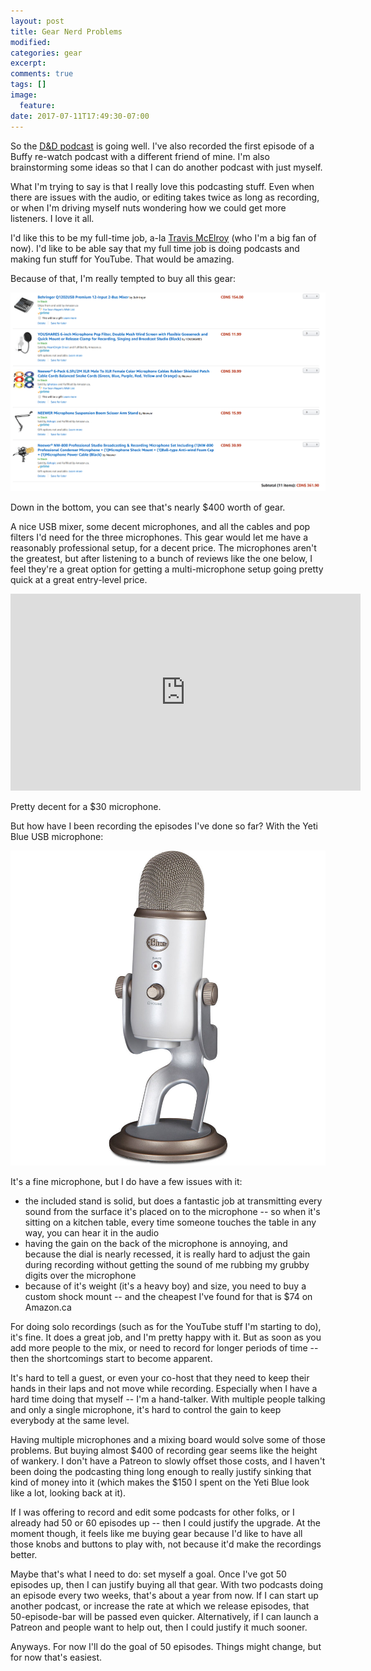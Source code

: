 ```yaml
---
layout: post
title: Gear Nerd Problems
modified:
categories: gear
excerpt:
comments: true
tags: []
image:
  feature:
date: 2017-07-11T17:49:30-07:00
---
```

So the [D&D podcast](/2017/05/ive-got-a-podcast-now/) is going well. I've also recorded the first episode of a
Buffy re-watch podcast with a different friend of mine. I'm also brainstorming
some ideas so that I can do another podcast with just myself.

What I'm trying to say is that I really love this podcasting stuff. Even when
there are issues with the audio, or editing takes twice as long as recording, or
when I'm driving myself nuts wondering how we could get more listeners. I love
it all.

I'd like this to be my full-time job,
a-la [Travis McElroy](https://twitter.com/travismcelroy) (who I'm a big fan of
now). I'd like to be able say that my full time job is doing podcasts and making
fun stuff for YouTube. That would be amazing.

Because of that, I'm really tempted to buy all this gear:

![All the gear](/images/tempting.png)

Down in the bottom, you can see that's nearly $400 worth of gear.

A nice USB mixer, some decent microphones, and all the cables and pop filters
I'd need for the three microphones. This gear would let me have a reasonably
professional setup, for a decent price. The microphones aren't the greatest, but
after listening to a bunch of reviews like the one below, I feel they're a great
option for getting a multi-microphone setup going pretty quick at a great
entry-level price.

<iframe width="560" height="315" src="https://www.youtube.com/embed/2DIjVPyv3L8" frameborder="0" allowfullscreen></iframe>

Pretty decent for a $30 microphone.

But how have I been recording the episodes I've done so far? With the Yeti Blue
USB microphone:

![Yeti Blue](/images/yeti-blue-microphone.jpg)

It's a fine microphone, but I do have a few issues with it:

* the included stand is solid, but does a fantastic job at transmitting every
  sound from the surface it's placed on to the microphone -- so when it's
  sitting on a kitchen table, every time someone touches the table in any way,
  you can hear it in the audio
* having the gain on the back of the microphone is annoying, and because the
  dial is nearly recessed, it is really hard to adjust the gain during recording
  without getting the sound of me rubbing my grubby digits over the microphone
* because of it's weight (it's a heavy boy) and size, you need to buy a custom
  shock mount -- and the cheapest I've found for that is $74 on Amazon.ca
  
For doing solo recordings (such as for the YouTube stuff I'm starting to do),
it's fine. It does a great job, and I'm pretty happy with it. But as soon as you
add more people to the mix, or need to record for longer periods of time -- then
the shortcomings start to become apparent.

It's hard to tell a guest, or even your co-host that they need to keep their
hands in their laps and not move while recording. Especially when I have a hard
time doing that myself -- I'm a hand-talker. With multiple people talking and
only a single microphone, it's hard to control the gain to keep everybody at the
same level. 

Having multiple microphones and a mixing board would solve some of those
problems. But buying almost $400 of recording gear seems like the height of
wankery. I don't have a Patreon to slowly offset those costs, and I haven't been
doing the podcasting thing long enough to really justify sinking that kind of
money into it (which makes the $150 I spent on the Yeti Blue look like a lot,
looking back at it).

If I was offering to record and edit some podcasts for other folks, or I already
had 50 or 60 episodes up -- then I could justify the upgrade. At the moment
though, it feels like me buying gear because I'd like to have all those knobs
and buttons to play with, not because it'd make the recordings better.

Maybe that's what I need to do: set myself a goal. Once I've got 50 episodes up,
then I can justify buying all that gear. With two podcasts doing an episode
every two weeks, that's about a year from now. If I can start up another
podcast, or increase the rate at which we release episodes, that 50-episode-bar
will be passed even quicker. Alternatively, if I can launch a Patreon and people
want to help out, then I could justify it much sooner.

Anyways. For now I'll do the goal of 50 episodes. Things might change, but for
now that's easiest.
